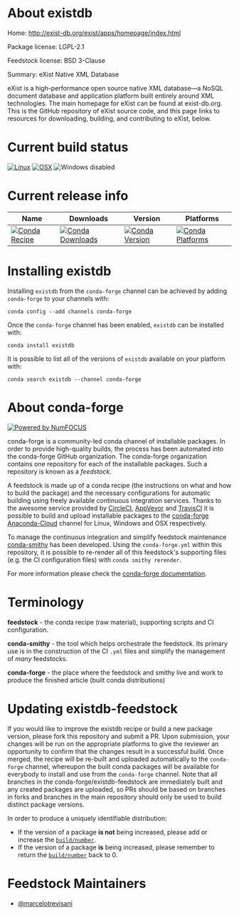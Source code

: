 <!--
# -*- mode: jinja -*-
-->

About existdb
=============

Home: http://exist-db.org/exist/apps/homepage/index.html

Package license: LGPL-2.1

Feedstock license: BSD 3-Clause

Summary: eXist Native XML Database

eXist is a high-performance open source native XML database—a
NoSQL document database and application platform built entirely
around XML technologies. The main homepage for eXist can be found
at exist-db.org. This is the GitHub repository of eXist source code,
and this page links to resources for downloading, building, and
contributing to eXist, below.


Current build status
====================

[![Linux](https://img.shields.io/circleci/project/github/conda-forge/existdb-feedstock/master.svg?label=Linux)](https://circleci.com/gh/conda-forge/existdb-feedstock)
[![OSX](https://img.shields.io/travis/conda-forge/existdb-feedstock/master.svg?label=macOS)](https://travis-ci.org/conda-forge/existdb-feedstock)
![Windows disabled](https://img.shields.io/badge/Windows-disabled-lightgrey.svg)

Current release info
====================

| Name | Downloads | Version | Platforms |
| --- | --- | --- | --- |
| [![Conda Recipe](https://img.shields.io/badge/recipe-existdb-green.svg)](https://anaconda.org/conda-forge/existdb) | [![Conda Downloads](https://img.shields.io/conda/dn/conda-forge/existdb.svg)](https://anaconda.org/conda-forge/existdb) | [![Conda Version](https://img.shields.io/conda/vn/conda-forge/existdb.svg)](https://anaconda.org/conda-forge/existdb) | [![Conda Platforms](https://img.shields.io/conda/pn/conda-forge/existdb.svg)](https://anaconda.org/conda-forge/existdb) |

Installing existdb
==================

Installing `existdb` from the `conda-forge` channel can be achieved by adding `conda-forge` to your channels with:

```
conda config --add channels conda-forge
```

Once the `conda-forge` channel has been enabled, `existdb` can be installed with:

```
conda install existdb
```

It is possible to list all of the versions of `existdb` available on your platform with:

```
conda search existdb --channel conda-forge
```


About conda-forge
=================

[![Powered by NumFOCUS](https://img.shields.io/badge/powered%20by-NumFOCUS-orange.svg?style=flat&colorA=E1523D&colorB=007D8A)](http://numfocus.org)

conda-forge is a community-led conda channel of installable packages.
In order to provide high-quality builds, the process has been automated into the
conda-forge GitHub organization. The conda-forge organization contains one repository
for each of the installable packages. Such a repository is known as a *feedstock*.

A feedstock is made up of a conda recipe (the instructions on what and how to build
the package) and the necessary configurations for automatic building using freely
available continuous integration services. Thanks to the awesome service provided by
[CircleCI](https://circleci.com/), [AppVeyor](https://www.appveyor.com/)
and [TravisCI](https://travis-ci.org/) it is possible to build and upload installable
packages to the [conda-forge](https://anaconda.org/conda-forge)
[Anaconda-Cloud](https://anaconda.org/) channel for Linux, Windows and OSX respectively.

To manage the continuous integration and simplify feedstock maintenance
[conda-smithy](https://github.com/conda-forge/conda-smithy) has been developed.
Using the ``conda-forge.yml`` within this repository, it is possible to re-render all of
this feedstock's supporting files (e.g. the CI configuration files) with ``conda smithy rerender``.

For more information please check the [conda-forge documentation](https://conda-forge.org/docs/).

Terminology
===========

**feedstock** - the conda recipe (raw material), supporting scripts and CI configuration.

**conda-smithy** - the tool which helps orchestrate the feedstock.
                   Its primary use is in the construction of the CI ``.yml`` files
                   and simplify the management of *many* feedstocks.

**conda-forge** - the place where the feedstock and smithy live and work to
                  produce the finished article (built conda distributions)


Updating existdb-feedstock
==========================

If you would like to improve the existdb recipe or build a new
package version, please fork this repository and submit a PR. Upon submission,
your changes will be run on the appropriate platforms to give the reviewer an
opportunity to confirm that the changes result in a successful build. Once
merged, the recipe will be re-built and uploaded automatically to the
`conda-forge` channel, whereupon the built conda packages will be available for
everybody to install and use from the `conda-forge` channel.
Note that all branches in the conda-forge/existdb-feedstock are
immediately built and any created packages are uploaded, so PRs should be based
on branches in forks and branches in the main repository should only be used to
build distinct package versions.

In order to produce a uniquely identifiable distribution:
 * If the version of a package **is not** being increased, please add or increase
   the [``build/number``](https://conda.io/docs/user-guide/tasks/build-packages/define-metadata.html#build-number-and-string).
 * If the version of a package **is** being increased, please remember to return
   the [``build/number``](https://conda.io/docs/user-guide/tasks/build-packages/define-metadata.html#build-number-and-string)
   back to 0.

Feedstock Maintainers
=====================

* [@marcelotrevisani](https://github.com/marcelotrevisani/)

